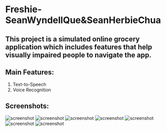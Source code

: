 # Freshie-SeanWyndellQue&SeanHerbieChua

## This project is a simulated online grocery application which includes features that help visually impaired people to navigate the app.
## Main Features:

  1. Text-to-Speech
  2. Voice Recognition

## Screenshots:

![screenshot](Screenshot_SplashActivity.png)
![screenshot](Screenshot_MainMenu.png)
![screenshot](Screenshot_Categories.png)
![screenshot](Screenshot_SubCategory.png)
![screenshot](Screenshot_PurchaseWindow.png)
![screenshot](Screenshot_SummaryOfPurchase.png)
![screenshot](Screenshot_VoiceRecognition.png)
